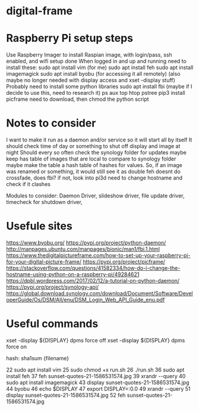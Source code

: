 # digital-frame

# Raspberry Pi setup steps

Use Raspberry Imager to install Raspian image, with login/pass, ssh enabled, and wifi setup done
When logged in and up and running need to install these:
sudo apt install vim (for me)
sudo apt install feh
sudo apt install imagemagick
sudo apt install byobu (for accessing it all remotely) (also maybe no longer needed with display access and xset -display stuff)
Probably need to install some python libraries
sudo apt install fbi (maybe if I decide to use this, need to research it)
ps aux
top
htop
pstree
pip3 install picframe
need to download, then chmod the python script

# Notes to consider

I want to make it run as a daemon and/or service so it will start all by itself
It should check time of day or something to shut off display and image at night
Should every so often check the synology folder for updates
maybe keep has table of images that are local to compare to synology folder
maybe make the table a hash table of hashes for values. So, if an image was renamed or something, it would still see it as double
feh doesnt do crossfade, does fbi? if not, look into pi3d
need to change hostname and check if it clashes

Modules to consider: Daemon Driver, slideshow driver, file update driver, timecheck for shutdown driver, 


# Usefule sites

https://www.byobu.org/
https://pypi.org/project/python-daemon/
http://manpages.ubuntu.com/manpages/bionic/man1/fbi.1.html
https://www.thedigitalpictureframe.com/how-to-set-up-your-raspberry-pi-for-your-digital-picture-frame/
https://pypi.org/project/picframe/
https://stackoverflow.com/questions/41582334/how-do-i-change-the-hostname-using-python-on-a-raspberry-pi/49284621
https://dpbl.wordpress.com/2017/02/12/a-tutorial-on-python-daemon/
https://pypi.org/project/synology-api/
https://global.download.synology.com/download/Document/Software/DeveloperGuide/Os/DSM/All/enu/DSM_Login_Web_API_Guide_enu.pdf

# Useful commands

xset -display ${DISPLAY} dpms force off
xset -display ${DISPLAY} dpms force on

hash:
sha1sum {filename}




   22  sudo apt install vim
   25  sudo chmod +x run.sh 
   26  ./run.sh 
   36  sudo apt install feh
   37  feh sunset-quotes-21-1586531574.jpg 
   39  xrandr --query
   40  sudo apt install imagemagick
   43  display sunset-quotes-21-1586531574.jpg 
   44  byobu
   46  echo $DISPLAY
   47  export DISPLAY=:0.0
   49  xrandr --query
   51  display sunset-quotes-21-1586531574.jpg 
   52  feh sunset-quotes-21-1586531574.jpg 
